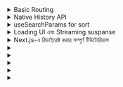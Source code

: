 
<details>
  <summary>Basic Routing</summary>
  
  ## Content Revealed
  
  
  


# 🚀 **Next.js 14-এ Nested Route (নেস্টেড রাউট) ব্যবহারের বাংলা টিউটোরিয়াল (TypeScript + TSX)**
Next.js-এ **Nested Routes** মানে হলো **একটি রাউটের ভিতরে অন্য রাউট তৈরি করা**।  
এটি **ড্যাশবোর্ড, ব্লগ পোস্ট, প্রোফাইল, অ্যাডমিন প্যানেল ইত্যাদির জন্য দরকারি**।  

---

## 🔹 **1️⃣ Basic Nested Route তৈরি করা**  
👉 ধরুন, আমাদের `/dashboard` রাউটের ভিতরে **"Users"** ও **"Settings"** পেজ থাকবে।

### ✅ **📁 ফোল্ডার স্ট্রাকচার**
```
app/
│── dashboard/
│   │── page.tsx          (Dashboard Home Page)
│   │── users/
│   │   │── page.tsx      (Users Page)
│   │── settings/
│   │   │── page.tsx      (Settings Page)
```

### **📌 `app/dashboard/page.tsx` (Dashboard মূল পেজ)**
```tsx
export default function Dashboard() {
  return (
    <div className="p-5">
      <h1 className="text-3xl font-bold">Dashboard</h1>
      <p>এটি Dashboard এর মূল পেজ।</p>
    </div>
  );
}
```
🛠 **রাউট:** `/dashboard`  

---

### **📌 `app/dashboard/users/page.tsx` (Users Page)**
```tsx
export default function UsersPage() {
  return (
    <div className="p-5">
      <h1 className="text-3xl font-bold">Users</h1>
      <p>এটি Users Page যেখানে ইউজার লিস্ট থাকবে।</p>
    </div>
  );
}
```
🛠 **রাউট:** `/dashboard/users`  

---

### **📌 `app/dashboard/settings/page.tsx` (Settings Page)**
```tsx
export default function SettingsPage() {
  return (
    <div className="p-5">
      <h1 className="text-3xl font-bold">Settings</h1>
      <p>এটি Settings Page যেখানে সেটিংস পরিবর্তন করা যাবে।</p>
    </div>
  );
}
```
🛠 **রাউট:** `/dashboard/settings`

---

## 🔹 **2️⃣ Nested Layout ব্যবহার করা (Shared Navbar/Footer)**  
👉 **`layout.tsx` ফাইল ব্যবহার করে Navbar/Footer শেয়ার করা যাবে।**  

### **📌 `app/dashboard/layout.tsx` (Dashboard Layout)**
```tsx
import Link from "next/link";

export default function DashboardLayout({ children }: { children: React.ReactNode }) {
  return (
    <div className="p-5">
      <nav className="mb-5">
        <Link href="/dashboard" className="mr-4 text-blue-500">Home</Link>
        <Link href="/dashboard/users" className="mr-4 text-blue-500">Users</Link>
        <Link href="/dashboard/settings" className="text-blue-500">Settings</Link>
      </nav>
      <main>{children}</main>
    </div>
  );
}
```
✅ **এখন `/dashboard` রুটের প্রতিটি পেজে Navbar দেখাবে।**  
🛠 **রাউটগুলো:** `/dashboard`, `/dashboard/users`, `/dashboard/settings`

---

## 🔹 **3️⃣ ডায়নামিক রাউট তৈরি করা**
👉 ধরুন, `/dashboard/users/1`, `/dashboard/users/2` এরকম **ডাইনামিক রাউট লাগবে**।

### ✅ **📁 ফোল্ডার স্ট্রাকচার**
```
app/
│── dashboard/
│   │── users/
│   │   │── [id]/
│   │   │   │── page.tsx   (User Details Page)
```

### **📌 `app/dashboard/users/[id]/page.tsx` (User Details Page)**
```tsx
export default function UserDetailsPage({ params }: { params: { id: string } }) {
  return (
    <div className="p-5">
      <h1 className="text-3xl font-bold">User ID: {params.id}</h1>
      <p>এটি ইউজারের ডিটেইলস পেজ।</p>
    </div>
  );
}
```
✅ **এখন `/dashboard/users/1`, `/dashboard/users/2` ইত্যাদি রাউট কাজ করবে।**

---

## 🔹 **4️⃣ Loading Skeleton দেখানো (Suspense & Loading State)**
👉 **ডাটা লোড হতে দেরি হলে "Loading..." দেখাতে পারি।**  

### **📌 `app/dashboard/loading.tsx`**
```tsx
export default function Loading() {
  return <p className="text-center text-gray-500">Loading...</p>;
}
```
✅ **এখন `/dashboard` এ লোডিং স্টেট দেখাবে ডাটা আসার আগে।**  

---

## 🎯 **সংক্ষেপে**
| বিষয় | ব্যাখ্যা |
|------|---------|
| **Basic Nested Route** | `app/dashboard/` ফোল্ডারের ভিতরে আলাদা পেজ তৈরি করলে নেস্টেড রাউট কাজ করবে। |
| **Shared Layout** | `layout.tsx` ব্যবহার করে Navbar/Footer যোগ করা যায়। |
| **Dynamic Route** | `app/dashboard/users/[id]/page.tsx` ব্যবহার করলে `/users/1`, `/users/2` রাউট কাজ করবে। |
| **Loading State** | `loading.tsx` ফাইল ব্যবহার করে লোডিং ইফেক্ট যোগ করা যায়। |

---

## 🎉 **শেষ কথা**
✅ **Next.js-এ Nested Route সহজেই তৈরি করা যায়।**  
✅ **Shared Layout ব্যবহার করলে UI ম্যানেজ করা সহজ হয়।**  
✅ **ডাইনামিক রাউট ও লোডিং স্ক্রিন যোগ করলে প্রজেক্ট আরও ভালো হয়।**  

🚀 **এখন আপনি Next.js-এ Nested Routing ব্যবহার করতে পারবেন! Happy Coding! 🎯**

</details>
<details>
<summary>Native History API</summary>
### Next.js-এ Native History API ব্যবহার করা  

Next.js-এ **window.history.pushState** এবং **window.history.replaceState** মেথড ব্যবহার করে ব্রাউজারের **history stack** আপডেট করা যায়, যাতে পেজ রিলোড ছাড়াই URL পরিবর্তন করা যায়।  

এই মেথডগুলো **Next.js Router** এর সাথে ইন্টিগ্রেট হয়, ফলে **usePathname** এবং **useSearchParams** হুকের মাধ্যমে URL পরিবর্তন ট্র্যাক করা যায়।

---

## 🔹 **window.history.pushState**  
এটি ব্রাউজারের **history stack**-এ নতুন একটি এন্ট্রি যোগ করে, ফলে ইউজার **Back** বাটন ব্যবহার করে আগের অবস্থায় ফিরে যেতে পারেন।  

💡 **উদাহরণ:**  
একটি প্রোডাক্ট লিস্ট সাজানোর জন্য **pushState** ব্যবহার করা যেতে পারে।  

```tsx
'use client'
 
import { useSearchParams } from 'next/navigation'
 
export default function SortProducts() {
  const searchParams = useSearchParams()
 
  function updateSorting(sortOrder: string) {
    const params = new URLSearchParams(searchParams.toString())
    params.set('sort', sortOrder)
    window.history.pushState(null, '', `?${params.toString()}`)
  }
 
  return (
    <>
      <button onClick={() => updateSorting('asc')}>Sort Ascending</button>
      <button onClick={() => updateSorting('desc')}>Sort Descending</button>
    </>
  )
}
```
📌 **কী হচ্ছে এখানে?**  
- **useSearchParams()** দিয়ে বর্তমান URL-এর **query parameters** নেওয়া হচ্ছে।  
- `updateSorting()` ফাংশনটি `sort` প্যারামিটার আপডেট করে **pushState** ব্যবহার করে URL পরিবর্তন করছে।  
- ফলে ইউজার যখন **Back** বাটন চাপবে, তখন আগের **sort order** ফিরে পাবে।  

---

## 🔹 **window.history.replaceState**  
এটি বর্তমান **history entry** পরিবর্তন করে, তবে নতুন এন্ট্রি যোগ করে না। ফলে **Back** বাটন চাপলে আগের অবস্থায় ফেরা যায় না।  

💡 **উদাহরণ:**  
ভাষা পরিবর্তন (Locale Switch) করার জন্য **replaceState** ব্যবহার করা যেতে পারে।  

```tsx
'use client'
 
import { usePathname } from 'next/navigation'
 
export function LocaleSwitcher() {
  const pathname = usePathname()
 
  function switchLocale(locale: string) {
    // নতুন ভাষার জন্য URL পরিবর্তন
    const newPath = `/${locale}${pathname}`
    window.history.replaceState(null, '', newPath)
  }
 
  return (
    <>
      <button onClick={() => switchLocale('en')}>English</button>
      <button onClick={() => switchLocale('fr')}>French</button>
    </>
  )
}
```
📌 **কী হচ্ছে এখানে?**  
- **usePathname()** দিয়ে বর্তমান পেজের **path** নেওয়া হচ্ছে।  
- `switchLocale()` ফাংশনটি নতুন ভাষা যুক্ত করে **replaceState** ব্যবহার করে URL পরিবর্তন করছে।  
- কিন্তু এটি **pushState** নয়, তাই ইউজার **Back** বাটনে চাপলে আগের ভাষায় ফিরে যেতে পারবে না।  

---

## 🛠 **সংক্ষেপে পার্থক্য:**  

| Method | কাজের ধরন | Back Button কাজ করে? |
|--------|-----------|----------------------|
| **pushState** | নতুন **history entry** যোগ করে | ✅ হ্যাঁ |
| **replaceState** | বর্তমান **history entry** পরিবর্তন করে | ❌ না |

এগুলো ব্যবহার করে Next.js-এ ডাইনামিকভাবে URL পরিবর্তন করা যায়, যা **SEO-friendly** এবং **user experience** উন্নত করে! 🚀
</details>

<details>
<summary>useSearchParams for sort </summary>
### **🛒 ৭টি প্রোডাক্ট নিয়ে `useSearchParams` ইমপ্লিমেন্টেশন**  
এখানে আমরা **Next.js** ব্যবহার করে ৭টি প্রোডাক্টের একটি লিস্ট তৈরি করবো, যেখানে ইউজার **Sort (Ascending/Descending), Category ফিল্টার এবং Pagination** করতে পারবে।  

---

## **📌 Features**
✅ **Query Parameters থেকে Data Fetch করবে**  
✅ **Sorting (Price Wise Asc/Desc) করা যাবে**  
✅ **Category Wise ফিল্টার করা যাবে**  
✅ **Pagination (একবারে ৩টি প্রোডাক্ট দেখানো হবে)**  

---

### **📜 Step 1: Dummy Product Data**
```tsx
const products = [
  { id: 1, name: "Laptop", price: 1000, category: "Electronics" },
  { id: 2, name: "Phone", price: 800, category: "Electronics" },
  { id: 3, name: "Shirt", price: 50, category: "Clothing" },
  { id: 4, name: "Jeans", price: 60, category: "Clothing" },
  { id: 5, name: "Washing Machine", price: 500, category: "Home Appliances" },
  { id: 6, name: "Headphones", price: 200, category: "Electronics" },
  { id: 7, name: "Shoes", price: 100, category: "Clothing" }
];
```

---

### **📜 Step 2: `ProductList.tsx` Component**
```tsx
'use client';

import { useSearchParams } from 'next/navigation';
import { useState, useEffect } from 'react';

const products = [
  { id: 1, name: "Laptop", price: 1000, category: "Electronics" },
  { id: 2, name: "Phone", price: 800, category: "Electronics" },
  { id: 3, name: "Shirt", price: 50, category: "Clothing" },
  { id: 4, name: "Jeans", price: 60, category: "Clothing" },
  { id: 5, name: "Washing Machine", price: 500, category: "Home Appliances" },
  { id: 6, name: "Headphones", price: 200, category: "Electronics" },
  { id: 7, name: "Shoes", price: 100, category: "Clothing" }
];

export default function ProductList() {
  const searchParams = useSearchParams();
  const [filteredProducts, setFilteredProducts] = useState(products);

  useEffect(() => {
    let sortedProducts = [...products];

    // ✅ Sort Handling
    const sortOrder = searchParams.get('sort');
    if (sortOrder === 'asc') {
      sortedProducts.sort((a, b) => a.price - b.price);
    } else if (sortOrder === 'desc') {
      sortedProducts.sort((a, b) => b.price - a.price);
    }

    // ✅ Category Filtering
    const category = searchParams.get('category');
    if (category) {
      sortedProducts = sortedProducts.filter(p => p.category === category);
    }

    // ✅ Pagination
    const page = parseInt(searchParams.get('page') || '1', 10);
    const perPage = 3;
    const startIndex = (page - 1) * perPage;
    const endIndex = startIndex + perPage;
    sortedProducts = sortedProducts.slice(startIndex, endIndex);

    setFilteredProducts(sortedProducts);
  }, [searchParams]);

  function updateQuery(param: string, value: string) {
    const params = new URLSearchParams(searchParams.toString());
    if (value) {
      params.set(param, value);
    } else {
      params.delete(param);
    }
    window.history.pushState(null, '', `?${params.toString()}`);
  }

  return (
    <div className="p-4">
      <h2 className="text-xl font-bold mb-2">🛒 Product List</h2>

      {/* 🔹 Sorting Buttons */}
      <div className="mb-4">
        <button onClick={() => updateQuery('sort', 'asc')} className="px-3 py-1 bg-blue-500 text-white mr-2">Sort by Price (Low to High)</button>
        <button onClick={() => updateQuery('sort', 'desc')} className="px-3 py-1 bg-blue-500 text-white">Sort by Price (High to Low)</button>
      </div>

      {/* 🔹 Category Filter */}
      <div className="mb-4">
        <button onClick={() => updateQuery('category', 'Electronics')} className="px-3 py-1 bg-green-500 text-white mr-2">Electronics</button>
        <button onClick={() => updateQuery('category', 'Clothing')} className="px-3 py-1 bg-green-500 text-white mr-2">Clothing</button>
        <button onClick={() => updateQuery('category', 'Home Appliances')} className="px-3 py-1 bg-green-500 text-white">Home Appliances</button>
        <button onClick={() => updateQuery('category', '')} className="px-3 py-1 bg-gray-500 text-white ml-2">Reset</button>
      </div>

      {/* 🔹 Product List */}
      <ul className="border p-4 rounded">
        {filteredProducts.length > 0 ? (
          filteredProducts.map((product) => (
            <li key={product.id} className="py-2 border-b">
              {product.name} - ${product.price} ({product.category})
            </li>
          ))
        ) : (
          <p className="text-red-500">No products found.</p>
        )}
      </ul>

      {/* 🔹 Pagination */}
      <div className="mt-4">
        <button onClick={() => updateQuery('page', '1')} className="px-3 py-1 bg-gray-700 text-white mr-2">Page 1</button>
        <button onClick={() => updateQuery('page', '2')} className="px-3 py-1 bg-gray-700 text-white">Page 2</button>
      </div>
    </div>
  );
}
```

---

## **🚀 কীভাবে কাজ করবে?**
1. **Sorting:**  
   - "Sort by Price (Low to High)" ক্লিক করলে URL: `?sort=asc`  
   - "Sort by Price (High to Low)" ক্লিক করলে URL: `?sort=desc`  

2. **Filtering by Category:**  
   - "Electronics" ক্লিক করলে URL: `?category=Electronics`  
   - "Clothing" ক্লিক করলে URL: `?category=Clothing`  
   - "Home Appliances" ক্লিক করলে URL: `?category=Home Appliances`  

3. **Pagination:**  
   - "Page 1" ক্লিক করলে URL: `?page=1` (প্রথম ৩টি প্রোডাক্ট দেখাবে)  
   - "Page 2" ক্লিক করলে URL: `?page=2` (পরবর্তী ৩টি প্রোডাক্ট দেখাবে)  

---

## **🔥 সংক্ষেপে `useSearchParams` দিয়ে কী করা হলো?**
✅ **Query থেকে `sort`, `category`, `page` রিড করা হলো।**  
✅ **Sorting অনুযায়ী প্রোডাক্ট সাজানো হলো।**  
✅ **Category অনুসারে ফিল্টার করা হলো।**  
✅ **Pagination যোগ করা হলো (একবারে ৩টি প্রোডাক্ট দেখানো হলো)।**  
✅ **URL আপডেটের জন্য `window.history.pushState` ব্যবহার করা হলো।**  

🚀 **এটি ব্যবহার করে Next.js-এ ডাইনামিক ফিল্টারিং ও পেজিনেশন সহজে করা সম্ভব!** 🎯
</details>

<details>
<summary>Loading UI এবং Streaming suspanse </summary>

নিচে Next.js-এ **Loading UI এবং Streaming** ব্যাখ্যা করা হলো এবং **Skeleton UI সহ লোডিং পেজের** একটি উদাহরণ দেওয়া হলো।

---

## **🔹 Loading UI এবং Streaming**
### **📌 Loading UI কী?**
Next.js-এ `loading.js` একটি **special file**, যা **React Suspense** ব্যবহার করে **loading state** তৈরি করতে সাহায্য করে। এটি রুট সেগমেন্ট (route segment) লোড হওয়ার সময় **তৎক্ষণাৎ একটি লোডিং UI** দেখায় এবং **নতুন কন্টেন্ট** লোড হওয়ার পর স্বয়ংক্রিয়ভাবে পরিবর্তন করে।

### **🔥 Instant Loading States**
- ব্যবহারকারীরা বুঝতে পারে যে অ্যাপটি **রেসপন্স করছে।**
- স্ক্রিনের গুরুত্বপূর্ণ অংশ যেমন **কভার ফটো, টাইটেল বা Skeleton UI** লোড করা যায়।
- এটি **ভালো ইউজার এক্সপেরিয়েন্স** প্রদান করে।

### **📂 `loading.js` ফাইল যুক্ত করার নিয়ম**
ফোল্ডারের ভিতরে `loading.js` ফাইল রাখলেই এটি **স্বয়ংক্রিয়ভাবে `layout.js`-এর ভেতরে `page.js`-কে wrap** করবে।

📌 **ফাইল স্ট্রাকচার:**
```
app/
 ├── dashboard/
 │    ├── page.tsx
 │    ├── layout.tsx
 │    ├── loading.tsx  <-- ✅ এখানে লোডিং UI যুক্ত হবে।
```

### **📌 Skeleton UI সহ `loading.tsx` ফাইলের কোড**
```tsx
import React from 'react';

export default function Loading() {
  return (
    <div className="p-6">
      <div className="animate-pulse space-y-4">
        <div className="h-4 bg-gray-300 rounded w-3/4"></div>
        <div className="h-4 bg-gray-300 rounded w-1/2"></div>
        <div className="h-8 bg-gray-300 rounded w-full"></div>
      </div>
    </div>
  );
}
```
🔹 **এখানে কী হচ্ছে?**
- `animate-pulse` ক্লাস ব্যবহার করে **সোফট বাউন্সিং এফেক্ট** দেওয়া হয়েছে।
- `bg-gray-300` ব্যাকগ্রাউন্ড রঙের মাধ্যমে **Skeleton UI** তৈরি করা হয়েছে।

---

## **🔹 Streaming with Suspense**
### **📌 Streaming কীভাবে কাজ করে?**
📌 **পুরোনো SSR প্রসেস:**  
1️⃣ সার্ভার থেকে ডাটা ফেচ করা হয়।  
2️⃣ সার্ভার HTML রেন্ডার করে।  
3️⃣ ক্লায়েন্টে HTML, CSS, এবং JavaScript পাঠানো হয়।  
4️⃣ পেজ প্রথমে **নন-ইন্টারঅ্যাকটিভ** থাকে।  
5️⃣ **React হাইড্রেট করে** পেজকে ইন্টারঅ্যাকটিভ করে।  

📌 **Streaming SSR-এর সুবিধা:**  
✅ পেজ লোড **ব্লক না হয়ে** ধাপে ধাপে লোড হয়।  
✅ কম গুরুত্বপূর্ণ **কম্পোনেন্টগুলোর** লোডিং **পরে হতে পারে**।  
✅ সার্ভার **চাংক আকারে HTML পাঠাতে পারে**, ফলে লোডিং টাইম কমে।  

---

### **📌 `Suspense` এবং Streaming-এর ব্যবহার**
📂 **`page.tsx` ফাইল:**  
```tsx
import { Suspense } from "react";
import { PostFeed, Weather } from "./Components";

export default function Posts() {
  return (
    <section>
      {/* পোস্ট ফিড লোড হচ্ছে */}
      <Suspense fallback={<p>Loading feed...</p>}>
        <PostFeed />
      </Suspense>
      
      {/* আবহাওয়ার তথ্য লোড হচ্ছে */}
      <Suspense fallback={<p>Loading weather...</p>}>
        <Weather />
      </Suspense>
    </section>
  );
}
```
🔹 **কী হচ্ছে?**
- **`Suspense` ব্যাবহার করে** আলাদা কম্পোনেন্ট লোড করা হচ্ছে।
- **`fallback` হিসেবে Skeleton UI, Spinner বা টেক্সট দেখানো যায়।**
- **Streaming-এর ফলে কিছু অংশ আগে দেখা যাবে, কিছু অংশ পরে লোড হবে।**

---

## **🔹 SEO এবং Performance**
✅ **SEO তে কোনো সমস্যা হবে না**, কারণ **Next.js `generateMetadata`** সম্পন্ন হওয়ার পর **প্রথম অংশটি স্ট্রিম করবে।**  
✅ **স্ট্যাটাস কোড:** স্ট্রিমিং এর ক্ষেত্রে **২০০ স্ট্যাটাস কোড** ফেরত আসবে।  
✅ **সর্বোচ্চ পারফরম্যান্স পেতে `loading.js` এবং `Suspense` ব্যবহার করুন।**  

---

এভাবে **Skeleton UI** এবং **Streaming Suspense** ব্যবহার করে **একটি সুপার ফাস্ট, SEO ফ্রেন্ডলি এবং ভালো UX প্রদান করা যায়! 🚀**
</details>


<details> 
 <summary>Next.js-এ রিডাইরেক্ট করার সম্পূর্ণ টিউটোরিয়াল </summary>

 ### Next.js-এ রিডাইরেক্ট করার সম্পূর্ণ টিউটোরিয়াল (বাংলায়)

এই টিউটোরিয়ালে আমরা Next.js-এ রিডাইরেক্ট করার বিভিন্ন পদ্ধতি শিখব। রিডাইরেক্টিং ব্যবহারকারীদের এক পৃষ্ঠা থেকে অন্য পৃষ্ঠায় নিয়ে যাওয়ার জন্য অত্যন্ত গুরুত্বপূর্ণ, বিশেষ করে যখন URL পরিবর্তন হয় বা ব্যবহারকারীর অ্যাকশনের ভিত্তিতে পৃষ্ঠা পরিবর্তন করা প্রয়োজন।

---

### ১. `redirect` ফাংশন ব্যবহার করে রিডাইরেক্ট

**কখন ব্যবহার করবেন?**  
যখন কোনো সার্ভার অ্যাকশন বা ইভেন্টের পরে ব্যবহারকারীকে অন্য পৃষ্ঠায় নিয়ে যেতে চান।

**উদাহরণ:**
ধরুন, আপনি একটি ব্লগ পোস্ট তৈরি করার পরে ব্যবহারকারীকে নতুন পোস্টের পৃষ্ঠায় নিয়ে যেতে চান।

```typescript
// app/actions.ts
'use server'

import { redirect } from 'next/navigation'
import { revalidatePath } from 'next/cache'

export async function createPost(id: string) {
  try {
    // ডাটাবেসে পোস্ট তৈরি করুন
  } catch (error) {
    // ত্রুটি হ্যান্ডল করুন
  }

  revalidatePath('/posts') // ক্যাশে করা পোস্ট আপডেট করুন
  redirect(`/post/${id}`) // নতুন পোস্ট পৃষ্ঠায় নেভিগেট করুন
}
```

**জানার বিষয়:**
- `redirect` ডিফল্টভাবে 307 (অস্থায়ী রিডাইরেক্ট) স্ট্যাটাস কোড রিটার্ন করে।
- এটি সার্ভার কম্পোনেন্ট, সার্ভার অ্যাকশন এবং রাউট হ্যান্ডলারে ব্যবহার করা যায়।

---

### ২. `permanentRedirect` ফাংশন ব্যবহার করে স্থায়ী রিডাইরেক্ট

**কখন ব্যবহার করবেন?**  
যখন কোনো স্থায়ী পরিবর্তন হয়, যেমন ইউজারনেম পরিবর্তনের পরে প্রোফাইল URL আপডেট করা।

**উদাহরণ:**
```typescript
// app/actions.ts
'use server'

import { permanentRedirect } from 'next/navigation'
import { revalidateTag } from 'next/cache'

export async function updateUsername(username: string, formData: FormData) {
  try {
    // ডাটাবেসে ইউজারনেম আপডেট করুন
  } catch (error) {
    // ত্রুটি হ্যান্ডল করুন
  }

  revalidateTag('username') // ইউজারনেমের সকল রেফারেন্স আপডেট করুন
  permanentRedirect(`/profile/${username}`) // নতুন প্রোফাইল URL-এ নেভিগেট করুন
}
```

**জানার বিষয়:**
- `permanentRedirect` ডিফল্টভাবে 308 (স্থায়ী রিডাইরেক্ট) স্ট্যাটাস কোড রিটার্ন করে।

---

### ৩. `useRouter` হুক ব্যবহার করে ক্লায়েন্ট-সাইড রিডাইরেক্ট

**কখন ব্যবহার করবেন?**  
ক্লায়েন্ট কম্পোনেন্টে ইভেন্ট হ্যান্ডলারের ভিতরে রিডাইরেক্ট করতে।

**উদাহরণ:**
```typescript
// app/page.tsx
'use client'

import { useRouter } from 'next/navigation'

export default function Page() {
  const router = useRouter()

  return (
    <button type="button" onClick={() => router.push('/dashboard')}>
      ড্যাশবোর্ড
    </button>
  )
}
```

**জানার বিষয়:**
- প্রোগ্রাম্যাটিক নেভিগেশনের জন্য `useRouter` ব্যবহার করুন। লিঙ্কের জন্য `<Link>` কম্পোনেন্ট ব্যবহার করা ভালো।

---

### ৪. `next.config.js`-এ রিডাইরেক্ট কনফিগার করা

**কখন ব্যবহার করবেন?**  
যখন আগে থেকে জানা URL পাথ পরিবর্তন করতে চান বা বড় সংখ্যক রিডাইরেক্ট পরিচালনা করতে চান।

**উদাহরণ:**
```typescript
// next.config.js
module.exports = {
  async redirects() {
    return [
      {
        source: '/about', // পুরানো URL
        destination: '/', // নতুন URL
        permanent: true, // স্থায়ী রিডাইরেক্ট
      },
      {
        source: '/blog/:slug', // ওয়াইল্ডকার্ড পাথ
        destination: '/news/:slug', // নতুন পাথ
        permanent: true,
      },
    ]
  },
}
```

**জানার বিষয়:**
- `permanent: true` হলে 308 (স্থায়ী রিডাইরেক্ট), `false` হলে 307 (অস্থায়ী রিডাইরেক্ট) স্ট্যাটাস কোড রিটার্ন করে।

---

### ৫. মিডলওয়্যার ব্যবহার করে রিডাইরেক্ট

**কখন ব্যবহার করবেন?**  
যখন শর্তসাপেক্ষে রিডাইরেক্ট করতে চান, যেমন অথেন্টিকেশন চেক করা।

**উদাহরণ:**
```typescript
// middleware.ts
import { NextResponse, NextRequest } from 'next/server'
import { authenticate } from 'auth-provider'

export function middleware(request: NextRequest) {
  const isAuthenticated = authenticate(request)

  // প্রমাণীকরণ করা থাকলে স্বাভাবিকভাবে চালিয়ে যান
  if (isAuthenticated) {
    return NextResponse.next()
  }

  // প্রমাণীকরণ না করা থাকলে লগইন পৃষ্ঠায় রিডাইরেক্ট করুন
  return NextResponse.redirect(new URL('/login', request.url))
}

export const config = {
  matcher: '/dashboard/:path*', // শুধুমাত্র ড্যাশবোর্ডের জন্য মিডলওয়্যার প্রয়োগ
}
```

**জানার বিষয়:**
- মিডলওয়্যার `next.config.js`-এ রিডাইরেক্টের পরে এবং রেন্ডারিং এর আগে রান হয়।

---

### ৬. বড় সংখ্যক রিডাইরেক্ট পরিচালনা (এডভান্সড)

**কখন ব্যবহার করবেন?**  
যখন আপনার অ্যাপ্লিকেশনে 1000+ রিডাইরেক্ট থাকে এবং আপনি এগুলিকে দক্ষতার সাথে পরিচালনা করতে চান।

**ধাপ:**
1. একটি রিডাইরেক্ট ম্যাপ তৈরি করুন (যেমন JSON ফাইল বা ডাটাবেসে সংরক্ষণ করুন)।
2. মিডলওয়্যার এবং Bloom filter ব্যবহার করে দ্রুত লুকআপ করুন।

**উদাহরণ:**
```typescript
// middleware.ts
import { NextResponse, NextRequest } from 'next/server'
import { ScalableBloomFilter } from 'bloom-filters'
import GeneratedBloomFilter from './redirects/bloom-filter.json'

// Bloom filter ইনিশিয়ালাইজ করুন
const bloomFilter = ScalableBloomFilter.fromJSON(GeneratedBloomFilter as any)

export async function middleware(request: NextRequest) {
  const pathname = request.nextUrl.pathname

  // Bloom filter-এ পাথ আছে কিনা চেক করুন
  if (bloomFilter.has(pathname)) {
    const api = new URL(
      `/api/redirects?pathname=${encodeURIComponent(pathname)}`,
      request.nextUrl.origin
    )

    try {
      const redirectData = await fetch(api)
      if (redirectData.ok) {
        const redirectEntry = await redirectData.json()
        if (redirectEntry) {
          const statusCode = redirectEntry.permanent ? 308 : 307
          return NextResponse.redirect(redirectEntry.destination, statusCode)
        }
      }
    } catch (error) {
      console.error(error)
    }
  }

  // রিডাইরেক্ট পাওয়া যায়নি, রিডাইরেক্ট ছাড়াই চালিয়ে যান
  return NextResponse.next()
}
```

**জানার বিষয়:**
- Bloom filter ব্যবহার করে আপনি দ্রুত চেক করতে পারেন যে রিডাইরেক্ট আছে কিনা।

---

### শেষ কথা

এই টিউটোরিয়ালে আমরা Next.js-এ রিডাইরেক্ট করার বিভিন্ন পদ্ধতি শিখেছি। প্রতিটি পদ্ধতির নিজস্ব ব্যবহারের ক্ষেত্র রয়েছে, তাই আপনার প্রয়োজনের ভিত্তিতে সঠিক পদ্ধতি বেছে নিন। রিডাইরেক্টিং ব্যবহার করে আপনি ব্যবহারকারীদের জন্য একটি সুবিন্যস্ত এবং দক্ষ নেভিগেশন অভিজ্ঞতা তৈরি করতে পারেন।

Happy Coding! 🚀
</details>




<details> 
 <summary> </summary>
</details>
<details> 
 <summary> </summary>
</details>
<details> 
 <summary> </summary>
</details>
<details> 
 <summary> </summary>
</details>
<details> 
 <summary> </summary>
</details>


